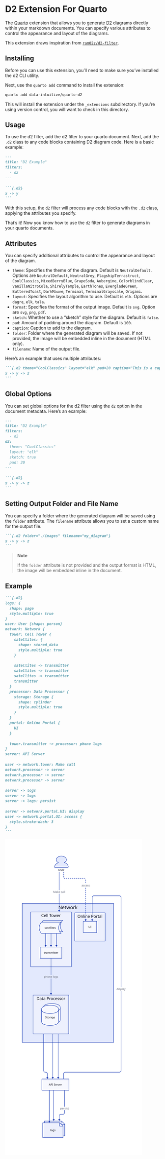 # D2 Extension For Quarto

The [Quarto](https://quarto.org) extension that allows you to generate
[D2](https://d2lang.com) diagrams directly within your markdown
documents. You can specify various attributes to control the appearance
and layout of the diagrams.

This extension draws inspiration from
[`ram02z/d2-filter`](https://github.com/ram02z/d2-filter).

## Installing

Before you can use this extension, you’ll need to make sure you’ve
installed the d2 CLI utility.

Next, use the `quarto add` command to install the extension:

``` bash
quarto add data-intuitive/quarto-d2
```

This will install the extension under the `_extensions` subdirectory. If
you’re using version control, you will want to check in this directory.

## Usage

To use the d2 filter, add the d2 filter to your quarto document. Next,
add the `.d2` class to any code blocks containing D2 diagram code. Here
is a basic example:

```` markdown
---
title: "D2 Example"
filters:
  - d2
---

```{.d2}
x -> y
```
````

With this setup, the `d2` filter will process any code blocks with the
`.d2` class, applying the attributes you specify.

That’s it! Now you know how to use the `d2` filter to generate diagrams
in your quarto documents.

## Attributes

You can specify additional attributes to control the appearance and
layout of the diagram.

- `theme`: Specifies the theme of the diagram. Default is
  `NeutralDefault`. Options are `NeutralDefault`, `NeutralGrey`,
  `FlagshipTerrastruct`, `CoolClassics`, `MixedBerryBlue`, `GrapeSoda`,
  `Aubergine`, `ColorblindClear`, `VanillaNitroCola`, `ShirelyTemple`,
  `EarthTones`, `EvergladeGreen`, `ButteredToast`, `DarkMauve`,
  `Terminal`, `TerminalGrayscale`, `Origami`.
- `layout`: Specifies the layout algorithm to use. Default is `elk`.
  Options are `dagre`, `elk`, `tala`.
- `format`: Specifies the format of the output image. Default is `svg`.
  Option are `svg`, `png`, `pdf`.
- `sketch`: Whether to use a “sketch” style for the diagram. Default is
  `false`.
- `pad`: Amount of padding around the diagram. Default is `100`.
- `caption`: Caption to add to the diagram.
- `folder`: Folder where the generated diagram will be saved. If not
  provided, the image will be embedded inline in the document (HTML
  only).
- `filename`: Name of the output file.

Here’s an example that uses multiple attributes:

```` markdown
```{.d2 theme="CoolClassics" layout="elk" pad=20 caption="This is a caption"}
x -> y -> z
```
````

## Global Options

You can set global options for the d2 filter using the `d2` option in
the document metadata. Here’s an example:

```` markdown
---
title: "D2 Example"
filters:
  - d2
d2:
  theme: "CoolClassics"
  layout: "elk"
  sketch: true
  pad: 20
---

```{.d2}
x -> y -> z
```
````

## Setting Output Folder and File Name

You can specify a folder where the generated diagram will be saved using
the `folder` attribute. The `filename` attribute allows you to set a
custom name for the output file.

```` markdown
```{.d2 folder="./images" filename="my_diagram"}
x -> y -> z
```
````

<div>

> **Note**
>
> If the `folder` attribute is not provided and the output format is
> HTML, the image will be embedded inline in the document.

</div>

## Example

```` markdown
```{.d2}
logs: {
  shape: page
  style.multiple: true
}
user: User {shape: person}
network: Network {
  tower: Cell Tower {
    satellites: {
      shape: stored_data
      style.multiple: true
    }

    satellites -> transmitter
    satellites -> transmitter
    satellites -> transmitter
    transmitter
  }
  processor: Data Processor {
    storage: Storage {
      shape: cylinder
      style.multiple: true
    }
  }
  portal: Online Portal {
    UI
  }

  tower.transmitter -> processor: phone logs
}
server: API Server

user -> network.tower: Make call
network.processor -> server
network.processor -> server
network.processor -> server

server -> logs
server -> logs
server -> logs: persist

server -> network.portal.UI: display
user -> network.portal.UI: access {
  style.stroke-dash: 3
}
```
````

![](./images/diagram-1.svg)
